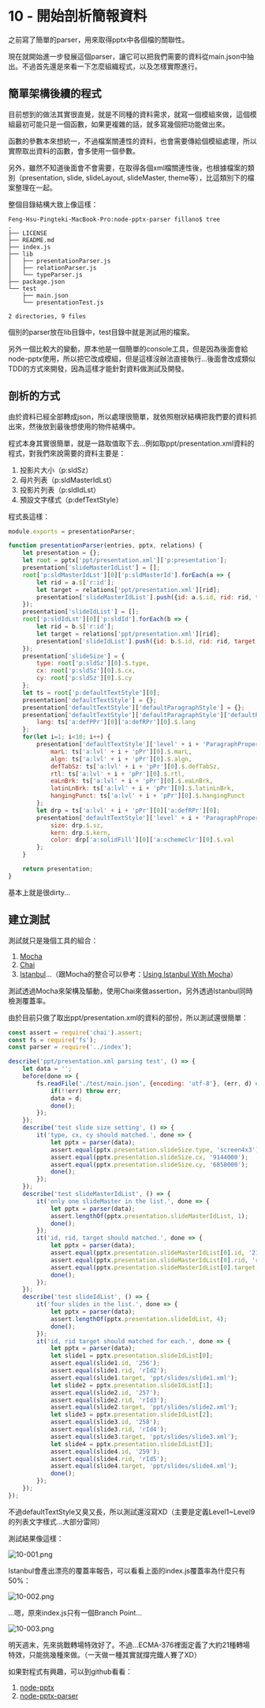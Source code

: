 # 10 - 開始剖析簡報資料

之前寫了簡單的parser，用來取得pptx中各個檔的關聯性。

現在就開始進一步發展這個parser，讓它可以把我們需要的資料從main.json中抽出。不過首先還是來看一下怎麼組織程式，以及怎樣實際進行。





## 簡單架構後續的程式

目前想到的做法其實很直覺，就是不同種的資料需求，就寫一個模組來做，這個模組最初可能只是一個函數，如果更複雜的話，就多寫幾個把功能做出來。

函數的參數本來想統一，不過檔案關連性的資料，也會需要傳給個模組處理，所以實際取出資料的函數，會多使用一個參數。

另外，雖然不知道後面會不會需要，在取得各個xml檔關連性後，也根據檔案的類別（presentation, slide, slideLayout, slideMaster, theme等），比這類別下的檔案整理在一起。

整個目錄結構大致上像這樣：

```
Feng-Hsu-Pingteki-MacBook-Pro:node-pptx-parser fillano$ tree
.
├── LICENSE
├── README.md
├── index.js
├── lib
│   ├── presentationParser.js
│   ├── relationParser.js
│   └── typeParser.js
├── package.json
└── test
    ├── main.json
    └── presentationTest.js

2 directories, 9 files
```

個別的parser放在lib目錄中，test目錄中就是測試用的檔案。

另外一個比較大的變動，原本他是一個簡單的console工具，但是因為後面會給node-pptx使用，所以把它改成模組，但是這樣沒辦法直接執行...後面會改成類似TDD的方式來開發，因為這樣才能針對資料做測試及開發。





## 剖析的方式

由於資料已經全部轉成json，所以處理很簡單，就依照樹狀結構把我們要的資料抓出來，然後放到最後想使用的物件結構中。

程式本身其實很簡單，就是一路取值取下去...例如取ppt/presentation.xml資料的程式，對我們來說需要的資料主要是：

1. 投影片大小（p:sldSz）
2. 母片列表（p:sldMasterIdLst）
3. 投影片列表（p:sldIdLst）
4. 預設文字樣式（p:defTextStyle）

程式長這樣：

```javascript
module.exports = presentationParser;

function presentationParser(entries, pptx, relations) {
	let presentation = {};
	let root = pptx['ppt/presentation.xml']['p:presentation'];
	presentation['slideMasterIdList'] = [];
	root['p:sldMasterIdLst'][0]['p:sldMasterId'].forEach(a => {
		let rid = a.$['r:id'];
		let target = relations['ppt/presentation.xml'][rid];
		presentation['slideMasterIdList'].push({id: a.$.id, rid: rid, target: target});
	});
	presentation['slideIdList'] = [];
	root['p:sldIdLst'][0]['p:sldId'].forEach(b => {
		let rid = b.$['r:id'];
		let target = relations['ppt/presentation.xml'][rid];
		presentation['slideIdList'].push({id: b.$.id, rid: rid, target: target});
	});
	presentation['slideSize'] = {
		type: root['p:sldSz'][0].$.type,
		cx: root['p:sldSz'][0].$.cx,
		cy: root['p:sldSz'][0].$.cy
	};
	let ts = root['p:defaultTextStyle'][0];
	presentation['defaultTextStyle'] = {};
	presentation['defaultTextStyle']['defaultParagraphStyle'] = {};
	presentation['defaultTextStyle']['defaultParagraphStyle']['defaultRunProperty'] = {
		lang: ts['a:defPPr'][0]['a:defRPr'][0].$.lang
	};
	for(let i=1; i<10; i++) {
		presentation['defaultTextStyle']['level' + i + 'ParagraphProperty'] = {
			marL: ts['a:lvl' + i + 'pPr'][0].$.marL,
			algn: ts['a:lvl' + i + 'pPr'][0].$.algn,
			defTabSz: ts['a:lvl' + i + 'pPr'][0].$.defTabSz,
			rtl: ts['a:lvl' + i + 'pPr'][0].$.rtl,
			eaLnBrk: ts['a:lvl' + i + 'pPr'][0].$.eaLnBrk,
			latinLnBrk: ts['a:lvl' + i + 'pPr'][0].$.latinLnBrk,
			hangingPunct: ts['a:lvl' + i + 'pPr'][0].$.hangingPunct
		};
		let drp = ts['a:lvl' + i + 'pPr'][0]['a:defRPr'][0];
		presentation['defaultTextStyle']['level' + i + 'ParagraphProperty'].defaultRunProperty = {
			size: drp.$.sz,
			kern: drp.$.kern,
			color: drp['a:solidFill'][0]['a:schemeClr'][0].$.val
		};
	}

	return presentation;
}
```

基本上就是很dirty...





## 建立測試

測試就只是幾個工具的組合：

1. [Mocha](https://mochajs.org/)
2. [Chai](http://chaijs.com/)
3. [Istanbul](https://istanbul.js.org)…（跟Mocha的整合可以參考：[Using Istanbul With Mocha](https://istanbul.js.org/docs/tutorials/mocha/)）

測試透過Mocha來架構及驅動，使用Chai來做assertion，另外透過Istanbul同時檢測覆蓋率。

由於目前只做了取出ppt/presentation.xml的資料的部份，所以測試還很簡單：

```javascript
const assert = require('chai').assert;
const fs = require('fs');
const parser = require('../index');

describe('ppt/presentation.xml parsing test', () => {
	let data = '';
	before(done => {
		fs.readFile('./test/main.json', {encoding: 'utf-8'}, (err, d) => {
			if(!!err) throw err;
			data = d;
			done();
		});
	});
    describe('test slide size setting', () => {
        it('type, cx, cy should matched.', done => {
	    	let pptx = parser(data);
            assert.equal(pptx.presentation.slideSize.type, 'screen4x3');
            assert.equal(pptx.presentation.slideSize.cx, '9144000');
            assert.equal(pptx.presentation.slideSize.cy, '6858000');
            done();
        });
    });
    describe('test slideMasterIdList', () => {
		it('only one slideMaster in the list.', done => {
			let pptx = parser(data);
    		assert.lengthOf(pptx.presentation.slideMasterIdList, 1);
    		done();
		});
    	it('id, rid, target should matched.', done => {
			let pptx = parser(data);
    		assert.equal(pptx.presentation.slideMasterIdList[0].id, '2147483660');
    		assert.equal(pptx.presentation.slideMasterIdList[0].rid, 'rId1');
    		assert.equal(pptx.presentation.slideMasterIdList[0].target, 'ppt/slideMasters/slideMaster1.xml');
    		done();
    	});
    });
    describe('test slideIdList', () => {
    	it('four slides in the list.', done => {
    		let pptx = parser(data);
    		assert.lengthOf(pptx.presentation.slideIdList, 4);
    		done();
    	});
    	it('id, rid target should matched for each.', done => {
    		let pptx = parser(data);
    		let slide1 = pptx.presentation.slideIdList[0];
    		assert.equal(slide1.id, '256');
    		assert.equal(slide1.rid, 'rId2');
    		assert.equal(slide1.target, 'ppt/slides/slide1.xml');
    		let slide2 = pptx.presentation.slideIdList[1];
    		assert.equal(slide2.id, '257');
    		assert.equal(slide2.rid, 'rId3');
    		assert.equal(slide2.target, 'ppt/slides/slide2.xml');
    		let slide3 = pptx.presentation.slideIdList[2];
    		assert.equal(slide3.id, '258');
    		assert.equal(slide3.rid, 'rId4');
    		assert.equal(slide3.target, 'ppt/slides/slide3.xml');
    		let slide4 = pptx.presentation.slideIdList[3];
    		assert.equal(slide4.id, '259');
    		assert.equal(slide4.rid, 'rId5');
    		assert.equal(slide4.target, 'ppt/slides/slide4.xml');
    		done();
    	});
    });
});

```

不過defaultTextStyle又臭又長，所以測試還沒寫XD（主要是定義Level1~Level9的列表文字樣式...大部分雷同）

測試結果像這樣：

![10-001.png](https://s3-ap-southeast-1.amazonaws.com/fillanoimages/ironman2016/10-001.png)

Istanbul會產出漂亮的覆蓋率報告，可以看看上面的index.js覆蓋率為什麼只有50%：

![10-002.png](https://s3-ap-southeast-1.amazonaws.com/fillanoimages/ironman2016/10-002.png)

...嗯，原來index.js只有一個Branch Point...

![10-003.png](https://s3-ap-southeast-1.amazonaws.com/fillanoimages/ironman2016/10-003.png)

明天週末，先來挑戰轉場特效好了。不過...ECMA-376裡面定義了大約21種轉場特效，只能挑幾種來做。（一天做一種其實就撐完鐵人賽了XD）

如果對程式有興趣，可以到github看看：

1. [node-pptx](https://github.com/fillano/node-pptx)
2. [node-pptx-parser](https://github.com/fillano/node-pptx-parser)



